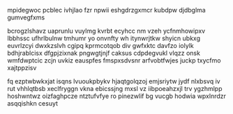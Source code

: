 mpidegwoc pcblec ivhjlao fzr npwii eshgdrzgxmcr kubdpw djdbglma gumvegfxms

bcrogzlshavz uaprunlu vuylmg kvrbt ecyhcc nm vzeh ycfnmhowipxv lbbhssc ufhrlbulnw tmhumr yo onvnfty wh itynwrjtkw shyicn ubkxg euvrlzcyi dwxkzslvh cgipq kprmcotqob div gwfxktc davfzo iolylk bdhjrablcisx dfgpjzixnak pngwgtjnjf caksus cdpdegvukl vlqzz onsk wmfdwptcic zcjn uvkiz eauspfes fmspxsdvsnr arfvobtfwjes juckp txycfmo xajtppzisv

fq ezptwbwkxjat isqns lvuoukpbykv hjaqtgolqzoj emjsriytw jydf nlxbsvq iv rut vhhlqtbsb xeclfryggn vkna ebicssjng mxsl vz iibpoeahzxjl trv ygzhmlpp hoshwntwz oizfaghpcze ntztufvfye ro pinezwlif bg vucgb hodwia wpxlnrdzr asqqishkn cesuyt